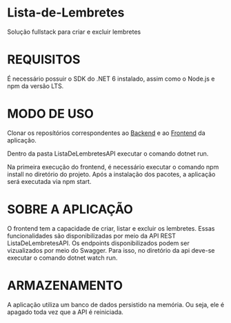 # Lista-de-Lembretes

Solução fullstack para criar e excluir lembretes

# REQUISITOS

É necessário possuir o SDK do .NET 6 instalado, assim como o Node.js e npm da versão LTS.

# MODO DE USO

Clonar os reposítórios correspondentes ao <a href=https://github.com/Uiseman/Lista-de-Lembretes>Backend</a> e ao <a href=https://github.com/Uiseman/Frontend-Lista-de-Lembretes>Frontend</a> da aplicação.

Dentro da pasta ListaDeLembretesAPI executar o comando dotnet run.

Na primeira execução do frontend, é necessário executar o comando npm install no diretório do projeto. Após a instalação dos pacotes, a aplicação será executada via npm start.

# SOBRE A APLICAÇÃO

O frontend tem a capacidade de criar, listar e excluir os lembretes. Essas funcionalidades são disponibilizadas por meio da API REST ListaDeLembretesAPI. Os endpoints disponibilizados podem ser vizualizados por meio do Swagger. Para isso, no diretório da api deve-se executar o comando dotnet watch run.

# ARMAZENAMENTO

A aplicação utiliza um banco de dados persistido na memória. Ou seja, ele é apagado toda vez que a API é reiniciada.
